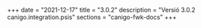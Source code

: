 +++
date        = "2021-12-17"
title       = "3.0.2"
description = "Versió 3.0.2 canigo.integration.psis"
sections    = "canigo-fwk-docs"
+++
